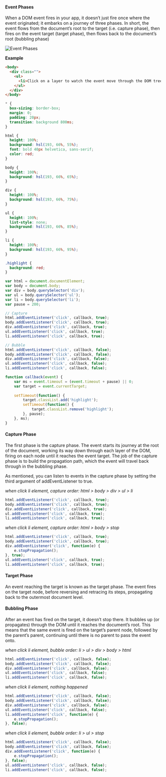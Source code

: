 #### Event Phases

When a DOM event fires in your app, it doesn’t just fire once where the event originated; it embarks on a journey of three phases. In short, the event flows from the document’s root to the target (i.e. capture phase), then fires on the event target (target phase), then flows back to the document’s root (bubbling phase)

![Event Phases](http://media.mediatemple.netdna-cdn.com/wp-content/uploads/2013/10/eventflow.png)

**Example**

```html
<body>
  <div class="">
    <ul>
      <li>Click on a layer to watch the event move through the DOM tree.</li>
    </ul>
  </div>
</body>
```

```css
* {
  box-sizing: border-box;
  margin: 0;
  padding: 20px;
  transition: background 800ms;
}

html {
  height: 100%;
  background: hsl(193, 66%, 55%);
  font: bold 40px helvetica, sans-serif;
  color: red;
}

body {
  height: 100%;
  background: hsl(193, 66%, 65%);
}

div {
  height: 100%;
  background: hsl(193, 66%, 75%);
}

ul {
  height: 100%;
  list-style: none;
  background: hsl(193, 66%, 85%);
}

li {
  height: 100%;
  background: hsl(193, 66%, 95%);
}

.highlight {
  background: red;
}
```

```javascript
var html = document.documentElement;
var body = document.body;
var div = body.querySelector('div');
var ul = body.querySelector('ul');
var li = body.querySelector('li');
var pause = 200;

// Capture
html.addEventListener('click', callback, true);
body.addEventListener('click', callback, true);
div.addEventListener('click', callback, true);
ul.addEventListener('click', callback, true);
li.addEventListener('click', callback, true);

// Bubble
html.addEventListener('click', callback, false);
body.addEventListener('click', callback, false);
div.addEventListener('click', callback, false);
ul.addEventListener('click', callback, false);
li.addEventListener('click', callback, false);

function callback(event) {
    var ms = event.timeout = (event.timeout + pause) || 0;
    var target = event.currentTarget;
    
    setTimeout(function() {
        target.classList.add('highlight');
        setTimeout(function() {
            target.classList.remove('highlight');
        }, pause);
    }, ms);
}
```

#### Capture Phase

The first phase is the capture phase. The event starts its journey at the root of the document, working its way down through each layer of the DOM, firing on each node until it reaches the event target. The job of the capture phase is to build the propagation path, which the event will travel back through in the bubbling phase.

As mentioned, you can listen to events in the capture phase by setting the third argument of addEventListener to true. 

*when click li element, capture order: html > body > div > ul > li*

```javascript
html.addEventListener('click', callback, true);
body.addEventListener('click', callback, true);
div.addEventListener('click', callback, true);
ul.addEventListener('click', callback, true);
li.addEventListener('click', callback, true);
```
*when click li element, capture order: html > body > stop*

```javascript
html.addEventListener('click', callback, true);
body.addEventListener('click', callback, true);
div.addEventListener('click', function(e) {
    e.stopPropagation();
}, true);
ul.addEventListener('click', callback, true);
li.addEventListener('click', callback, true);
```

#### Target Phase

An event reaching the target is known as the target phase. The event fires on the target node, before reversing and retracing its steps, propagating back to the outermost document level.

#### Bubbling Phase

After an event has fired on the target, it doesn’t stop there. It bubbles up (or propagates) through the DOM until it reaches the document’s root. This means that the same event is fired on the target’s parent node, followed by the parent’s parent, continuing until there is no parent to pass the event onto.

*when click li element, bubble order: li > ul > div > body > html*

```javascript
html.addEventListener('click', callback, false);
body.addEventListener('click', callback, false);
div.addEventListener('click', callback, false);
ul.addEventListener('click', callback, false);
li.addEventListener('click', callback, false);
```
*when click li element, nothing happened*

```javascript
html.addEventListener('click', callback, false);
body.addEventListener('click', callback, false);
div.addEventListener('click', callback, false);
ul.addEventListener('click', callback, false);
li.addEventListener('click', function(e) {
    e.stopPropagation();
}, false);
```
*when click li element, bubble order: li > ul > stop*

```javascript
html.addEventListener('click', callback, false);
body.addEventListener('click', callback, false);
div.addEventListener('click', function(e) {
    e.stopPropagation();
}, false);
ul.addEventListener('click', callback, false);
li.addEventListener('click', callback, false);
```
